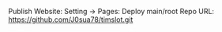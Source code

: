 Publish Website: Setting -> Pages: Deploy main/root
Repo URL: https://github.com/J0sua78/timslot.git
